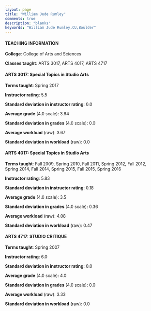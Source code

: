 ```yaml
---
layout: page
title: "William Jude Rumley" 
comments: true
description: "blanks"
keywords: "William Jude Rumley,CU,Boulder"
---
```

<head>
<script src="https://ajax.googleapis.com/ajax/libs/jquery/2.1.3/jquery.min.js"></script>
<script src="https://dl.dropboxusercontent.com/s/pc42nxpaw1ea4o9/highcharts.js?dl=0"></script>
<!-- <script src="../assets/js/highcharts.js"></script> -->
<style type="text/css">@font-face {
	font-family: "Bebas Neue";
	src: url(https://www.filehosting.org/file/details/544349/BebasNeue Regular.otf) format("opentype");
	}
	h1.Bebas { 
		font-family: "Bebas Neue", Verdana, Tahoma;
	}
</style>
</head>
	   
#### TEACHING INFORMATION

**College**: College of Arts and Sciences

**Classes taught**: ARTS 3017, ARTS 4017, ARTS 4717

#### ARTS 3017: Special Topics in Studio Arts

**Terms taught**: Spring 2017

**Instructor rating**: 5.5

**Standard deviation in instructor rating**: 0.0

**Average grade** (4.0 scale): 3.64

**Standard deviation in grades** (4.0 scale): 0.0

**Average workload** (raw): 3.67

**Standard deviation in workload** (raw): 0.0

#### ARTS 4017: Special Topics in Studio Arts

**Terms taught**: Fall 2009, Spring 2010, Fall 2011, Spring 2012, Fall 2012, Spring 2014, Fall 2014, Spring 2015, Fall 2015, Spring 2016

**Instructor rating**: 5.83

**Standard deviation in instructor rating**: 0.18

**Average grade** (4.0 scale): 3.5

**Standard deviation in grades** (4.0 scale): 0.36

**Average workload** (raw): 4.08

**Standard deviation in workload** (raw): 0.47

#### ARTS 4717: STUDIO CRITIQUE

**Terms taught**: Spring 2007

**Instructor rating**: 6.0

**Standard deviation in instructor rating**: 0.0

**Average grade** (4.0 scale): 4.0

**Standard deviation in grades** (4.0 scale): 0.0

**Average workload** (raw): 3.33

**Standard deviation in workload** (raw): 0.0

